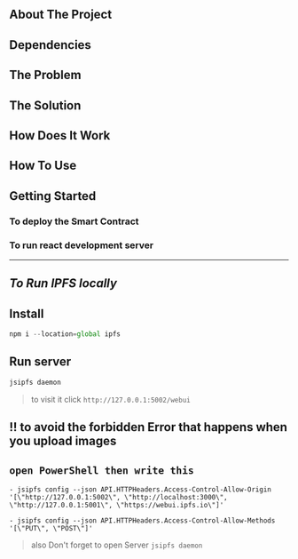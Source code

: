 ## About The Project

## Dependencies

## The Problem

## The Solution

## How Does It Work

## How To Use

## Getting Started

### To deploy the Smart Contract

### To run react development server

----------------------
## *To Run IPFS locally*
## Install 
 ```js
npm i --location=global ipfs
```
##  Run server 
```js
jsipfs daemon
```
> to visit it click ```http://127.0.0.1:5002/webui```

## !! to avoid the forbidden Error that happens when you upload images 
## ```open PowerShell then write this``` 
  ```git
  - jsipfs config --json API.HTTPHeaders.Access-Control-Allow-Origin '[\"http://127.0.0.1:5002\", \"http://localhost:3000\", \"http://127.0.0.1:5001\", \"https://webui.ipfs.io\"]'

  - jsipfs config --json API.HTTPHeaders.Access-Control-Allow-Methods '[\"PUT\", \"POST\"]'
  ```
  > also Don't forget to open Server 
  ```jsipfs daemon```